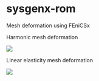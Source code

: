# sysgenx-rom
Mesh deformation using FEniCSx

Harmonic mesh deformation

![](https://github.com/niravshah241/MDFEniCSx/blob/main/harmonic_deformation_data/harmonic_mesh_deformation.gif)

Linear elasticity mesh deformation

![](https://github.com/niravshah241/MDFEniCSx/blob/main/linear_elastic_deformation_data/linear_elastic_mesh_deformation.gif)
